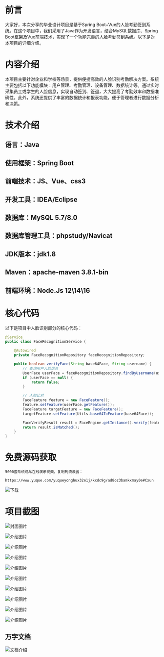# 前言

大家好，本次分享的毕业设计项目是基于Spring Boot+Vue的人脸考勤签到系统。在这个项目中，我们采用了Java作为开发语言，结合MySQL数据库、Spring Boot框架及Vue前端技术，实现了一个功能完善的人脸考勤签到系统。以下是对本项目的详细介绍。

# 内容介绍

本项目主要针对企业和学校等场景，提供便捷高效的人脸识别考勤解决方案。系统主要包括以下功能模块：用户管理、考勤管理、设备管理、数据统计等。通过实时采集员工或学生的人脸信息，实现自动签到、签退，大大提高了考勤效率和数据准确性。此外，系统还提供了丰富的数据统计和报表功能，便于管理者进行数据分析和决策。

# 技术介绍

## 语言：Java

## 使用框架：Spring Boot

## 前端技术：JS、Vue、css3

## 开发工具：IDEA/Eclipse

## 数据库：MySQL 5.7/8.0

## 数据库管理工具：phpstudy/Navicat

## JDK版本：jdk1.8

## Maven：apache-maven 3.8.1-bin

## 前端环境：Node.Js 12\14\16

# 核心代码

以下是项目中人脸识别部分的核心代码：

```java
@Service
public class FaceRecognitionService {

    @Autowired
    private FaceRecognitionRepository faceRecognitionRepository;

    public boolean verifyFace(String base64Face, String username) {
        // 查询用户人脸信息
        UserFace userFace = faceRecognitionRepository.findByUsername(username);
        if (userFace == null) {
            return false;
        }

        // 人脸比对
        FaceFeature feature = new FaceFeature();
        feature.setFeature(userFace.getFeature());
        FaceFeature targetFeature = new FaceFeature();
        targetFeature.setFeature(Utils.base64ToFeature(base64Face));

        FaceVerifyResult result = FaceEngine.getInstance().verify(feature, targetFeature);
        return result.isMatched();
    }
}
```

# 免费源码获取

```
5000套系统成品在线演示视频，复制到流浪器： 
```
```
https://www.yuque.com/yuqueyonghux32e1j/kxdc9g/ad8oz3bamkxmay0e#Cxun
```
![下载](https://img12.360buyimg.com/ddimg/jfs/t1/339687/11/1349/28408/68ad865fF412d7877/adaa650483a100f2.jpg)

# 项目截图

![封面图片](https://img11.360buyimg.com/ddimg/jfs/t1/346342/25/728/141972/68bdba2dFf8be549c/ed0a150110729d54.jpg)

![介绍图片](https://img10.360buyimg.com/ddimg/jfs/t1/339248/25/7358/87646/68bdba04F141ac3b0/c32a9ee82229f0ee.jpg)

![介绍图片](https://img13.360buyimg.com/ddimg/jfs/t1/334747/37/10280/30666/68bdba04Ffe5f2e14/d84e401ec7ea7f4d.jpg)

![介绍图片](https://img14.360buyimg.com/ddimg/jfs/t1/327178/8/17498/51869/68bdba05F8b431045/0997fbfc6921cd6f.jpg)

![介绍图片](https://img14.360buyimg.com/ddimg/jfs/t1/348156/31/783/51254/68bdba06F82b78aba/973c987d790432d7.jpg)

![介绍图片](https://img13.360buyimg.com/ddimg/jfs/t1/339776/28/8056/41673/68bdba07F24a64220/719c0cd7c4326703.jpg)

![介绍图片](https://img13.360buyimg.com/ddimg/jfs/t1/344249/28/793/42587/68bdba07F97aa6ce2/2fdf0fd41834646a.jpg)

![介绍图片](https://img14.360buyimg.com/ddimg/jfs/t1/349467/11/787/27083/68bdba08F6411c809/0393a8f6f25d1ff8.jpg)

![介绍图片](https://img12.360buyimg.com/ddimg/jfs/t1/348694/22/746/87170/68bdba09Fd88cfc62/874b02c64ee037a6.jpg)

![介绍图片](https://img11.360buyimg.com/ddimg/jfs/t1/325773/38/17296/25787/68bdba09F62a8f16a/9d0fe1d69032bc0f.jpg)


## 万字文档
![文档介绍](https://img14.360buyimg.com/ddimg/jfs/t1/338393/1/3576/156947/68b1ad0cF74dc525c/ff9cd6c574295685.jpg)
